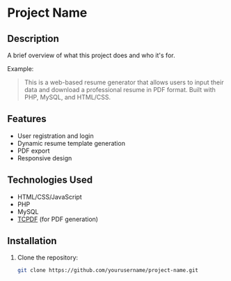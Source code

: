 # Project Name

## Description

A brief overview of what this project does and who it's for.

Example:
> This is a web-based resume generator that allows users to input their data and download a professional resume in PDF format. Built with PHP, MySQL, and HTML/CSS.

## Features

- User registration and login
- Dynamic resume template generation
- PDF export
- Responsive design

## Technologies Used

- HTML/CSS/JavaScript
- PHP
- MySQL
- [TCPDF](https://tcpdf.org/) (for PDF generation)

## Installation

1. Clone the repository:
   ```bash
   git clone https://github.com/yourusername/project-name.git
